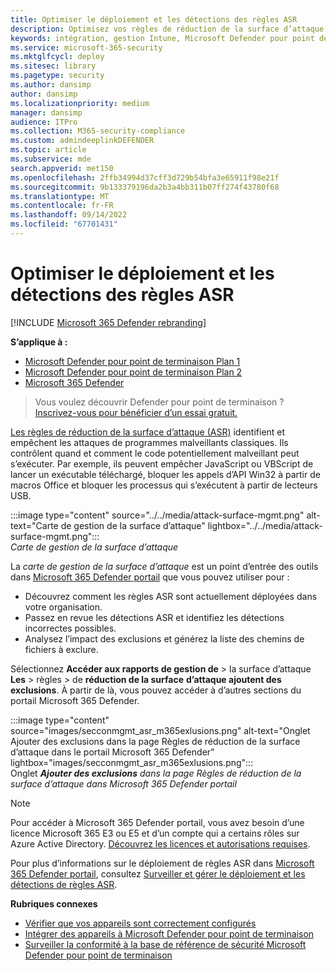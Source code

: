 ```yaml
---
title: Optimiser le déploiement et les détections des règles ASR
description: Optimisez vos règles de réduction de la surface d’attaque (ASR) pour identifier et empêcher les attaques de programmes malveillants classiques.
keywords: intégration, gestion Intune, Microsoft Defender pour point de terminaison, Microsoft Defender, Windows Defender, réduction de la surface d’attaque, ASR, base de référence de sécurité
ms.service: microsoft-365-security
ms.mktglfcycl: deploy
ms.sitesec: library
ms.pagetype: security
ms.author: dansimp
author: dansimp
ms.localizationpriority: medium
manager: dansimp
audience: ITPro
ms.collection: M365-security-compliance
ms.custom: admindeeplinkDEFENDER
ms.topic: article
ms.subservice: mde
search.appverid: met150
ms.openlocfilehash: 2ffb34994d37cff3d729b54bfa3e65911f98e21f
ms.sourcegitcommit: 9b133379196da2b3a4bb311b07ff274f43780f68
ms.translationtype: MT
ms.contentlocale: fr-FR
ms.lasthandoff: 09/14/2022
ms.locfileid: "67701431"
---
```

# <a name="optimize-asr-rule-deployment-and-detections"></a>Optimiser le déploiement et les détections des règles ASR

[!INCLUDE [Microsoft 365 Defender rebranding](../../includes/microsoft-defender.md)]

**S’applique à :**
- [Microsoft Defender pour point de terminaison Plan 1](https://go.microsoft.com/fwlink/p/?linkid=2154037)
- [Microsoft Defender pour point de terminaison Plan 2](https://go.microsoft.com/fwlink/p/?linkid=2154037)
- [Microsoft 365 Defender](https://go.microsoft.com/fwlink/?linkid=2118804)

> Vous voulez découvrir Defender pour point de terminaison ? [Inscrivez-vous pour bénéficier d’un essai gratuit.](https://www.microsoft.com/WindowsForBusiness/windows-atp?ocid=docs-wdatp-onboardconfigure-abovefoldlink)

[Les règles de réduction de la surface d’attaque (ASR)](./attack-surface-reduction.md) identifient et empêchent les attaques de programmes malveillants classiques. Ils contrôlent quand et comment le code potentiellement malveillant peut s’exécuter. Par exemple, ils peuvent empêcher JavaScript ou VBScript de lancer un exécutable téléchargé, bloquer les appels d’API Win32 à partir de macros Office et bloquer les processus qui s’exécutent à partir de lecteurs USB.


:::image type="content" source="../../media/attack-surface-mgmt.png" alt-text="Carte de gestion de la surface d’attaque" lightbox="../../media/attack-surface-mgmt.png":::
<br>
*Carte de gestion de la surface d’attaque*

La *carte de gestion de la surface d’attaque* est un point d’entrée des outils dans <a href="https://go.microsoft.com/fwlink/p/?linkid=2077139" target="_blank">Microsoft 365 Defender portail</a> que vous pouvez utiliser pour :

* Découvrez comment les règles ASR sont actuellement déployées dans votre organisation.
* Passez en revue les détections ASR et identifiez les détections incorrectes possibles.
* Analysez l’impact des exclusions et générez la liste des chemins de fichiers à exclure.

Sélectionnez **Accéder aux rapports de gestion de** \> la surface d’attaque **Les** \> règles \> de **réduction de la surface** **d’attaque ajoutent des exclusions**. À partir de là, vous pouvez accéder à d’autres sections du portail Microsoft 365 Defender.

:::image type="content" source="images/secconmgmt_asr_m365exlusions.png" alt-text="Onglet Ajouter des exclusions dans la page Règles de réduction de la surface d’attaque dans le portail Microsoft 365 Defender" lightbox="images/secconmgmt_asr_m365exlusions.png":::<br>
Onglet ***Ajouter des exclusions** dans la page Règles de réduction de la surface d’attaque dans Microsoft 365 Defender portail*

> [!NOTE]
> Pour accéder à Microsoft 365 Defender portail, vous avez besoin d’une licence Microsoft 365 E3 ou E5 et d’un compte qui a certains rôles sur Azure Active Directory. [Découvrez les licences et autorisations requises](/office365/securitycompliance/microsoft-security-and-compliance#required-licenses-and-permissions).

Pour plus d’informations sur le déploiement de règles ASR dans <a href="https://go.microsoft.com/fwlink/p/?linkid=2077139" target="_blank">Microsoft 365 Defender portail</a>, consultez [Surveiller et gérer le déploiement et les détections de règles ASR](/office365/securitycompliance/monitor-devices#monitor-and-manage-asr-rule-deployment-and-detections).

**Rubriques connexes**

* [Vérifier que vos appareils sont correctement configurés](configure-machines.md)
* [Intégrer des appareils à Microsoft Defender pour point de terminaison](configure-machines-onboarding.md)
* [Surveiller la conformité à la base de référence de sécurité Microsoft Defender pour point de terminaison](configure-machines-security-baseline.md)
